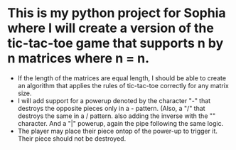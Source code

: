 # This is my python project for Sophia where I will create a version of the tic-tac-toe game that supports n by n matrices where n = n.
- If the length of the matrices are equal length, I should be able to create an algorithm that applies the rules of tic-tac-toe correctly for any matrix size.
- I will add support for a powerup denoted by the character "-" that destroys the opposite pieces only in a - pattern. (Also, a "/" that destroys the same in a / pattern. also adding the inverse with the "\" character. And a "|" powerup, again the pipe following the same logic.
- The player may place their piece ontop of the power-up to trigger it. Their piece should not be destroyed.

